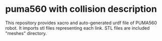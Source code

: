 # puma560 with collision description
This repository provides xacro and auto-generated urdf file of PUMA560 robot. It imports stl files representing each link. STL files are included "meshes" directory.
